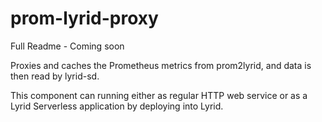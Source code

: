 # prom-lyrid-proxy

Full Readme - Coming soon

Proxies and caches the Prometheus metrics from prom2lyrid, and data is then read by lyrid-sd.

This component can running either as regular HTTP web service or as a Lyrid Serverless application by deploying into Lyrid.
